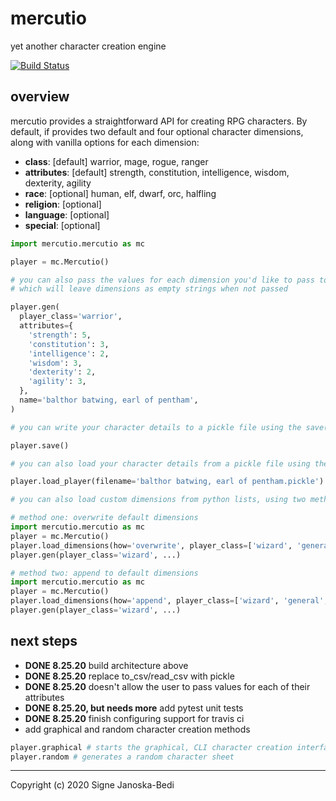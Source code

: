 # mercutio

yet another character creation engine

[![Build Status](https://travis-ci.org/signebedi/mercutio.svg?branch=master)](https://travis-ci.org/signebedi/mercutio)


## overview

mercutio provides a straightforward API for creating RPG characters. By default, if provides two default and four optional character dimensions, along with vanilla options for each dimension:

* **class**: [default] warrior, mage, rogue, ranger
* **attributes**: [default] strength, constitution, intelligence, wisdom, dexterity, agility
* **race**: [optional] human, elf, dwarf, orc, halfling
* **religion**: [optional] 
* **language**: [optional]
* **special**: [optional] 

```python
import mercutio.mercutio as mc

player = mc.Mercutio()

# you can also pass the values for each dimension you'd like to pass to the gen() method, 
# which will leave dimensions as empty strings when not passed

player.gen(
  player_class='warrior',
  attributes={
    'strength': 5,
    'constitution': 3,
    'intelligence': 2,
    'wisdom': 3,
    'dexterity': 2,
    'agility': 3,
  },
  name='balthor batwing, earl of pentham',
)

# you can write your character details to a pickle file using the save() method

player.save()

# you can also load your character details from a pickle file using the load_player() method

player.load_player(filename='balthor batwing, earl of pentham.pickle')

# you can also load custom dimensions from python lists, using two methods

# method one: overwrite default dimensions
import mercutio.mercutio as mc
player = mc.Mercutio()
player.load_dimensions(how='overwrite', player_class=['wizard', 'general', 'edain'])
player.gen(player_class='wizard', ...)

# method two: append to default dimensions
import mercutio.mercutio as mc
player = mc.Mercutio()
player.load_dimensions(how='append', player_class=['wizard', 'general', 'edain'])
player.gen(player_class='wizard', ...)
```

## next steps
* **DONE 8.25.20** build architecture above
* **DONE 8.25.20** replace to_csv/read_csv with pickle
* **DONE 8.25.20** doesn't allow the user to pass values for each of their attributes
* **DONE 8.25.20, but needs more** add pytest unit tests
* **DONE 8.25.20** finish configuring support for travis ci
* add graphical and random character creation methods
```python
player.graphical # starts the graphical, CLI character creation interface
player.random # generates a random character sheet
```

---
Copyright (c) 2020 Signe Janoska-Bedi
